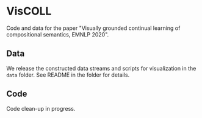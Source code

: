 # VisCOLL
Code and data for the paper "Visually grounded continual learning of compositional semantics, EMNLP 2020".

## Data
We release the constructed data streams and scripts for visualization in the `data` folder. See README in the folder for details.

## Code
Code clean-up in progress. 
